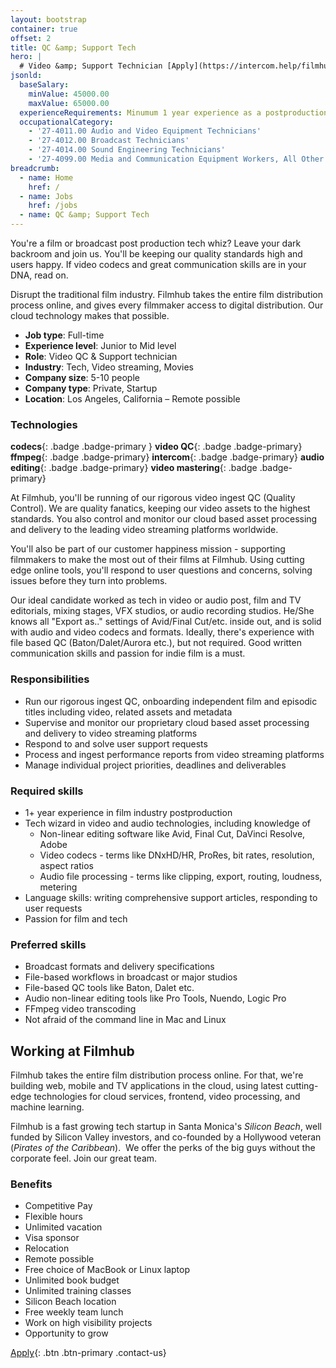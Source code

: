 ```yaml
---
layout: bootstrap
container: true
offset: 2
title: QC &amp; Support Tech
hero: |
  # Video &amp; Support Technician [Apply](https://intercom.help/filmhub){: .btn .btn-outline-warning .ml-5 .contact-us}
jsonld:
  baseSalary:
    minValue: 45000.00
    maxValue: 65000.00
  experienceRequirements: Minumum 1 year experience as a postproduction or VFX tech
  occupationalCategory:
    - '27-4011.00 Audio and Video Equipment Technicians'
    - '27-4012.00 Broadcast Technicians'
    - '27-4014.00 Sound Engineering Technicians'
    - '27-4099.00 Media and Communication Equipment Workers, All Other'
breadcrumb:
  - name: Home
    href: /
  - name: Jobs
    href: /jobs
  - name: QC &amp; Support Tech
---
```

You're a film or broadcast post production tech whiz? Leave your dark backroom and join us. You'll be keeping our quality standards high and users happy. If video codecs and great communication skills are in your DNA, read on.

Disrupt the traditional film industry. Filmhub takes the entire film distribution process online, and gives every filmmaker access to digital distribution. Our cloud technology makes that possible.

- **Job type**: Full-time
- **Experience level**: Junior to Mid level
- **Role**: Video QC & Support technician
- **Industry**: Tech, Video streaming, Movies
- **Company size**: 5-10 people
- **Company type**: Private, Startup
- **Location**: Los Angeles, California &ndash; Remote possible

### Technologies

**codecs**{: .badge .badge-primary }
**video QC**{: .badge .badge-primary}
**ffmpeg**{: .badge .badge-primary}
**intercom**{: .badge .badge-primary}
**audio editing**{: .badge .badge-primary}
**video mastering**{: .badge .badge-primary}

At Filmhub, you'll be running of our rigorous video ingest QC (Quality Control). We are quality fanatics, keeping our video assets to the highest standards. You also control and monitor our cloud based asset processing and delivery to the leading video streaming platforms worldwide.

You'll also be part of our customer happiness mission - supporting filmmakers to make the most out of their films at Filmhub. Using cutting edge online tools, you'll respond to user questions and concerns, solving issues before they turn into problems.

Our ideal candidate worked as tech in video or audio post, film and TV editorials, mixing stages, VFX studios, or audio recording studios. He/She knows all "Export as.." settings of Avid/Final Cut/etc. inside out, and is solid with audio and video codecs and formats. Ideally, there's experience with file based QC (Baton/Dalet/Aurora etc.), but not required. Good written communication skills and passion for indie film is a must.

### Responsibilities

- Run our rigorous ingest QC, onboarding independent film and episodic titles including video, related assets and metadata
- Supervise and monitor our proprietary cloud based asset processing and delivery to video streaming platforms
- Respond to and solve user support requests
- Process and ingest performance reports from video streaming platforms
- Manage individual project priorities, deadlines and deliverables

### Required skills

- 1+ year experience in film industry postproduction
- Tech wizard in video and audio technologies, including knowledge of
  - Non-linear editing software like Avid, Final Cut, DaVinci Resolve, Adobe
  - Video codecs - terms like DNxHD/HR, ProRes, bit rates, resolution, aspect ratios
  - Audio file processing - terms like clipping, export, routing, loudness, metering
- Language skills: writing comprehensive support articles, responding to user requests
- Passion for film and tech

### Preferred skills

- Broadcast formats and delivery specifications
- File-based workflows in broadcast or major studios
- File-based QC tools like Baton, Dalet etc.
- Audio non-linear editing tools like Pro Tools, Nuendo, Logic Pro
- FFmpeg video transcoding
- Not afraid of the command line in Mac and Linux

## Working at Filmhub

Filmhub takes the entire film distribution process online. For that, we're building web, mobile and TV applications in the cloud, using latest cutting-edge technologies for cloud services, frontend, video processing, and machine learning.

Filmhub is a fast growing tech startup in Santa Monica's _Silicon Beach_, well funded by Silicon Valley investors, and co-founded by a Hollywood veteran (_Pirates of the Caribbean_).  We offer the perks of the big guys without the corporate feel. Join our great team.

### Benefits

- Competitive Pay
- Flexible hours
- Unlimited vacation
- Visa sponsor
- Relocation
- Remote possible
- Free choice of MacBook or Linux laptop
- Unlimited book budget
- Unlimited training classes
- Silicon Beach location
- Free weekly team lunch
- Work on high visibility projects
- Opportunity to grow

[Apply](https://intercom.help/filmhub){: .btn .btn-primary .contact-us}
